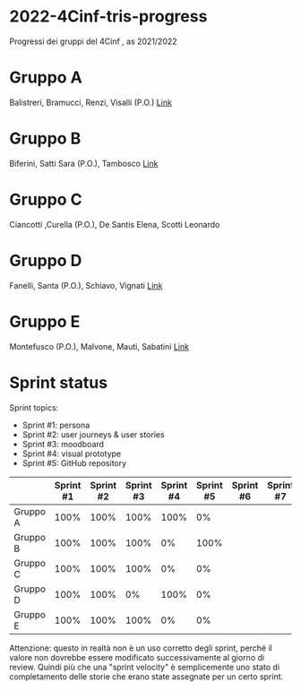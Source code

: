 # 2022-4Cinf-tris-progress
Progressi dei gruppi del 4Cinf , as 2021/2022

# Gruppo A
Balistreri, Bramucci, Renzi, Visalli (P.O.)
[Link](https://github.com/Manel2638/TicTacToe)

# Gruppo B
Biferini, Satti Sara (P.O.), Tambosco
[Link](https://github.com/SaraSatti/Tic-tac-toe-4Cinf)

# Gruppo C
Ciancotti ,Curella (P.O.), De Santis Elena, Scotti Leonardo

# Gruppo D
Fanelli, Santa (P.O.), Schiavo, Vignati
[Link](https://github.com/eradrian/Tictactoe)

# Gruppo E
Montefusco (P.O.), Malvone, Mauti, Sabatini
[Link](https://github.com/thekiddcixy/thekiddcixy/tree/main)

# Sprint status

Sprint topics:
- Sprint #1: persona
- Sprint #2: user journeys & user stories
- Sprint #3: moodboard
- Sprint #4: visual prototype
- Sprint #5: GitHub repository


|  | Sprint #1  | Sprint #2 | Sprint #3 | Sprint #4 | Sprint #5 |Sprint #6 |Sprint #7 |
|--|--|--|--|--|--|--|--|
|Gruppo A|100%|100%|100%|100%|  0%|||
|Gruppo B|100%|100%|100%|  0%|100%|||
|Gruppo C|100%|100%|100%|  0%|  0%|||
|Gruppo D|100%|100%|  0%|100%|  0%|||
|Gruppo E|100%|100%|100%|  0%|  0%|||

Attenzione: questo in realtà non è un uso corretto degli sprint, perché il valore non dovrebbe essere modificato successivamente al giorno di review. Quindi più che una "sprint velocity" è semplicemente uno stato di completamento delle storie che erano state assegnate per un certo sprint.
